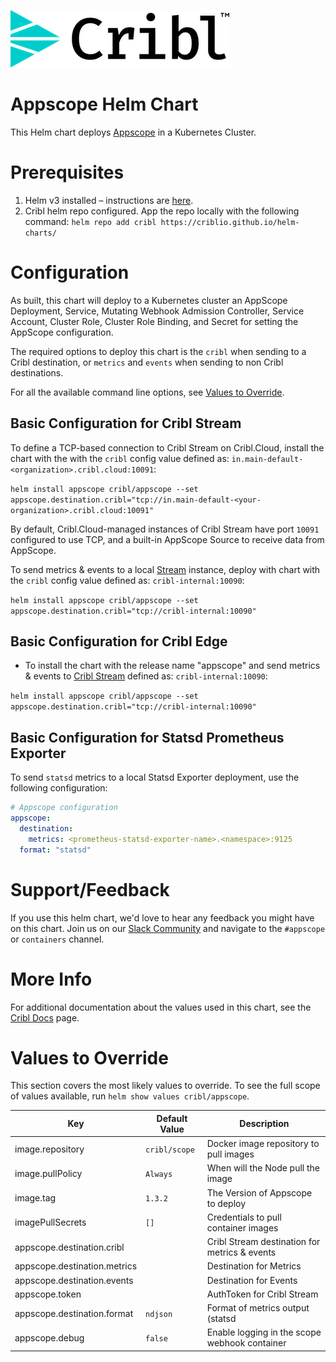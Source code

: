 ![Cribl Logo](../../images/Cribl_Logo_Color_TM.png)

# Appscope Helm Chart

This Helm chart deploys [Appscope](https://appscope.dev/) in a Kubernetes Cluster.

# Prerequisites

1. Helm v3 installed – instructions are [here](https://helm.sh/docs/intro/install/).
2. Cribl helm repo configured. App the repo locally with the following command:
    `helm repo add cribl https://criblio.github.io/helm-charts/`


# Configuration

As built, this chart will deploy to a Kubernetes cluster an AppScope Deployment, Service, Mutating Webhook Admission Controller, Service Account, Cluster Role, Cluster Role Binding, and Secret for setting the AppScope configuration. 

The required options to deploy this chart is the `cribl` when sending to a Cribl destination, or `metrics` and `events` when sending to non Cribl destinations.

For all the available command line options, see [Values to Override](#values-to-override). 

## Basic Configuration for Cribl Stream 

To define a TCP-based connection to Cribl Stream on Cribl.Cloud, install the chart with the with the `cribl` config value defined as: `in.main-default-<organization>.cribl.cloud:10091`:

 `helm install appscope cribl/appscope --set appscope.destination.cribl="tcp://in.main-default-<your-organization>.cribl.cloud:10091"`

By default, Cribl.Cloud-managed instances of Cribl Stream have port `10091` configured to use TCP, and a built-in AppScope Source to receive data from AppScope. 

To send metrics & events to a local [Stream](https://cribl.io/stream/) instance, deploy with chart with the `cribl` config value defined as: `cribl-internal:10090`:

 `helm install appscope cribl/appscope --set appscope.destination.cribl="tcp://cribl-internal:10090"`

## Basic Configuration for Cribl Edge 

* To install the chart with the release name "appscope" and send metrics & events to [Cribl Stream](https://cribl.io/stream/) defined as: `cribl-internal:10090`:

 `helm install appscope cribl/appscope --set appscope.destination.cribl="tcp://cribl-internal:10090"`

## Basic Configuration for Statsd Prometheus Exporter

To send `statsd` metrics to a local Statsd Exporter deployment, use the following configuration:

```yaml
# Appscope configuration 
appscope:
  destination: 
    metrics: <prometheus-statsd-exporter-name>.<namespace>:9125
  format: "statsd"
```

# Support/Feedback

If you use this helm chart, we'd love to hear any feedback you might have on this chart. Join us on our [Slack Community](https://cribl.io/community) and navigate to the `#appscope` or `containers` channel.

# More Info

For additional documentation about the values used in this chart, see the [Cribl Docs](https://appscope.dev/docs/cli-reference/#k8s) page.

# Values to Override

This section covers the most likely values to override. To see the full scope of values available, run `helm show values cribl/appscope`.

| Key                                                                            | Default Value     | Description                                        |
|--------------------------------------------------------------------------------|-------------------|----------------------------------------------------|
| image.repository                                                               | `cribl/scope`     | Docker image repository to pull images             |
| image.pullPolicy                                                               | `Always`          | When will the Node pull the image                  |
| image.tag                                                                      | `1.3.2`           | The Version of Appscope to deploy                  |
| imagePullSecrets                                                               | `[]`              | Credentials to pull container images               |
| appscope.destination.cribl                                                     |                   | Cribl Stream destination for metrics & events      |
| appscope.destination.metrics                                                   |                   | Destination for Metrics                            |
| appscope.destination.events                                                    |                   | Destination for Events                             |
| appscope.token                                                                 |                   | AuthToken for Cribl Stream                         |
| appscope.destination.format                                                    | `ndjson`          | Format of metrics output (statsd|ndjson)           |
| appscope.debug                                                                 | `false`           | Enable logging in the scope webhook container      |
